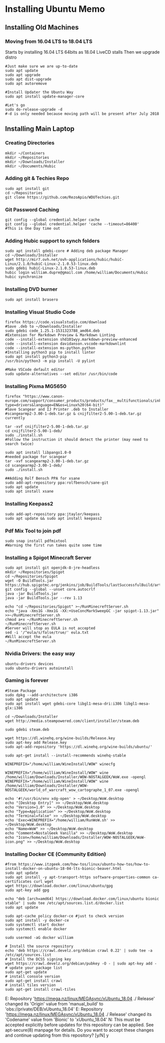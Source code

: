
# Installing Ubuntu Memo

## Installing Old Machines

### Moving from 16.04 LTS to 18.04 LTS

Starts by installing 16.04 LTS 64bits as 18.04 LiveCD stalls
Then we upgrade distro

```shell
#Just make sure we are up-to-date
sudo apt update
sudo apt upgrade
sudo apt dist-upgrade
sudo apt autoremove

#Install Updater the Ubuntu Way
sudo apt install update-manager-core

#Let's go
sudo do-release-upgrade -d
#-d is only needed because moving path will be present after July 2018

```

## Installing Main Laptop

### Creating Directories

```shell
mkdir ~/Containers
mkdir ~/Repositories
mkdir ~/Downloads/Installer
mkdir ~/Documents/Hubic
```

### Adding git & Techies Repo

```shell
sudo apt install git
cd ~/Repositories
git clone https://github.com/RezoApio/WDUTechies.git
```

### Git Password Caching

```shell
git config --global credential.helper cache
git config --global credential.helper 'cache --timeout=86400'
#This is One Day time out

```

### Adding Hubic support to synch folders

```shell
sudo apt install gdebi-core # Adding deb package Manager
cd ~/Downloads/Installer
wget http://mir7.ovh.net/ovh-applications/hubic/hubiC-Linux/2.1.0/hubiC-Linux-2.1.0.53-linux.deb
sudo gdebi hubiC-Linux-2.1.0.53-linux.deb
hubic login william.dupre@gmail.com /home/william/Documents/Hubic
hubic synchronize

```

### Installing DVD burner

```shell
sudo apt install brasero
```

### Installing Visual Studio Code

```shell
firefox https://code.visualstudio.com/download
#Save .deb to ~/Downloads/Installer
sudo gdebi code_1.25.1-1531323788_amd64.deb
#Extension for Markdown Preview & Markdown Linting
code --install-extension shd101wyy.markdown-preview-enhanced
code --install-extension davidanson.vscode-markdownlint
code --install-extension ms-python.python
#Installing python3 pip to install linter
sudo apt install python3-pip
/usr/bin/python3 -m pip install -U pylint

#Make VSCode default editor
sudo update-alternatives --set editor /usr/bin/code

```

### Installing Pixma MG5650

```shell
firefox "https://www.canon-europe.com/support/consumer_products/products/fax__multifunctionals/inkjet/pixma_mg_series/pixma_mg5650.aspx?type=drivers&language=EN&os=Linux%20(64-bit)"
#Save Scangear and IJ Printer .deb to Installer
#scangearmp2-3.00-1-deb.tar.gz & cnijfilter2-5.00-1-deb.tar.gz currently

tar -xvf cnijfilter2-5.00-1-deb.tar.gz
cd cnijfilter2-5.00-1-deb/
sudo ./install.sh
#Follow the instruction it should detect the printer (may need to search twice)

sudo apt install libpango1.0-0
#needed package for scangear
tar -xvf scangearmp2-3.00-1-deb.tar.gz
cd scangearmp2-3.00-1-deb/
sudo ./install.sh

##Adding Rolf Bensch PPA for xsane
sudo add-apt-repository ppa:rolfbensch/sane-git
sudo apt update
sudo apt install xsane
```

### Installing Keepass2

```shell
sudo add-apt-repository ppa:jtaylor/keepass
sudo apt update && sudo apt install keepass2
```

### Pdf Mix Tool to join pdf

```shell
sudo snap install pdfmixtool
#Warning the first run takes quite some time
```

### Installing a Spigot Minecraft Server

```shell
sudo apt install git openjdk-8-jre-headless
mkdir ~/Repositories/Spigot
cd ~/Repositories/Spigot
wget -O BuildTools.jar https://hub.spigotmc.org/jenkins/job/BuildTools/lastSuccessfulBuild/artifact/target/BuildTools.jar
git config --global --unset core.autocrlf
java -jar BuildTools.jar
java -jar BuildTools.jar --rev 1.13

echo "cd ~/Repositories/Spigot" >~/RunMinecreftServer.sh
echo "java -Xms1G -Xmx1G -XX:+UseConcMarkSweepGC -jar spigot-1.13.jar" >>~/RunMinecreftServer.sh
chmod a+x ~/RunMinecreftServer.sh
~/RunMinecreftServer.sh
#Server will stop as EULA is not accepted
sed -i '/^eula/s/false/true/' eula.txt
#Will accept the eula
~/RunMinecreftServer.sh
```

### Nvidia Drivers: the easy way

```shell
ubuntu-drivers devices
sudo ubuntu-drivers autoinstall
```

### Gaming is forever

```shell
#Steam Package
sudo dpkg --add-architecture i386
sudo apt update
sudo apt install wget gdebi-core libgl1-mesa-dri:i386 libgl1-mesa-glx:i386

cd ~/Downloads/Installer
wget http://media.steampowered.com/client/installer/steam.deb

sudo gdebi steam.deb

wget https://dl.winehq.org/wine-builds/Release.key
sudo apt-key add Release.key
sudo apt-add-repository 'https://dl.winehq.org/wine-builds/ubuntu/'

sudo apt-get install --install-recommends winehq-stable

WINEPREFIX="/home/william/WineInstall/WOW" winecfg

WINEPREFIX="/home/william/WineInstall/WOW" wine /home/william/Downloads/Installer/WOW-NOSTALGEEK/WoW.exe -opengl
WINEPREFIX="/home/william/WineInstall/WOW" wine /home/william/Downloads/Installer/WOW-NOSTALGEEK/world_of_warcraft_wow_cartographe_1_07.exe -opengl

echo '#!/usr/bin/env xdg-open' > ~/Desktop/WoW.desktop
echo "[Desktop Entry]" >> ~/Desktop/WoW.desktop
echo "Version=1.0" >> ~/Desktop/WoW.desktop
echo "Type=Application" >> ~/Desktop/WoW.desktop
echo "Terminal=false" >> ~/Desktop/WoW.desktop
echo 'Exec=WINEPREFIX="/home/william/RunWoW.sh' >> ~/Desktop/WoW.desktop
echo "Name=WoW" >> ~/Desktop/WoW.desktop
echo "Comment=NostalGeek Vanilla" >> ~/Desktop/WoW.desktop
echo "Icon=/home/william/Downloads/Installer/WOW-NOSTALGEEK/WoW-icon.png" >> ~/Desktop/WoW.desktop
```

### Installing Docker CE (Community Edition)

```shell
#from https://www.itzgeek.com/how-tos/linux/ubuntu-how-tos/how-to-install-docker-on-ubuntu-18-04-lts-bionic-beaver.html
sudo apt update
sudo apt install -y apt-transport-https software-properties-common ca-certificates curl wget
wget https://download.docker.com/linux/ubuntu/gpg 
sudo apt-key add gpg

echo "deb [arch=amd64] https://download.docker.com/linux/ubuntu bionic stable" | sudo tee /etc/apt/sources.list.d/docker.list
sudo apt update

sudo apt-cache policy docker-ce #just to check version
sudo apt install -y docker-ce
sudo systemctl start docker
sudo systemctl enable docker

sudo usermod -aG docker william
```

```shell
# Install the source repository
echo 'deb https://crawl.develz.org/debian crawl 0.22' | sudo tee -a /etc/apt/sources.list
# Install the DCSS signing key
wget https://crawl.develz.org/debian/pubkey -O - | sudo apt-key add -
# update your package list
sudo apt-get update
# install console version
sudo apt-get install crawl
# install tiles version
sudo apt-get install crawl-tiles
```

E: Repository 'https://mega.nz/linux/MEGAsync/xUbuntu_18.04 ./ Release' changed its 'Origin' value from 'manual_build' to 'obs://private/DEB/xUbuntu_18.04'
E: Repository 'https://mega.nz/linux/MEGAsync/xUbuntu_18.04 ./ Release' changed its 'Codename' value from 'Bionic' to 'xUbuntu_18.04'
N: This must be accepted explicitly before updates for this repository can be applied. See apt-secure(8) manpage for details.
Do you want to accept these changes and continue updating from this repository? [y/N] y
